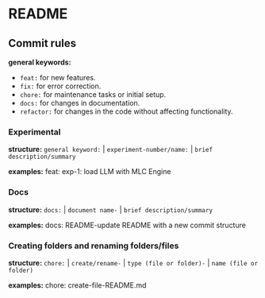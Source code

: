 # README
## Commit rules
__general keywords:__
- `feat:` for new features.
- `fix:` for error correction.
- `chore:` for maintenance tasks or initial setup.
- `docs:` for changes in documentation.
- `refactor:` for changes in the code without affecting functionality.

### Experimental
__structure:__
`general keyword:` | `experiment-number/name:` | `brief description/summary`

__examples:__
feat: exp-1: load LLM with MLC Engine


### Docs
__structure:__
`docs:` | `document name-` | `brief description/summary`

__examples:__
docs: README-update README with a new commit structure


### Creating folders and renaming folders/files
__structure:__
`chore:` | `create/rename-` | `type (file or folder)-` | `name (file or folder)`

__examples:__
chore: create-file-README.md



